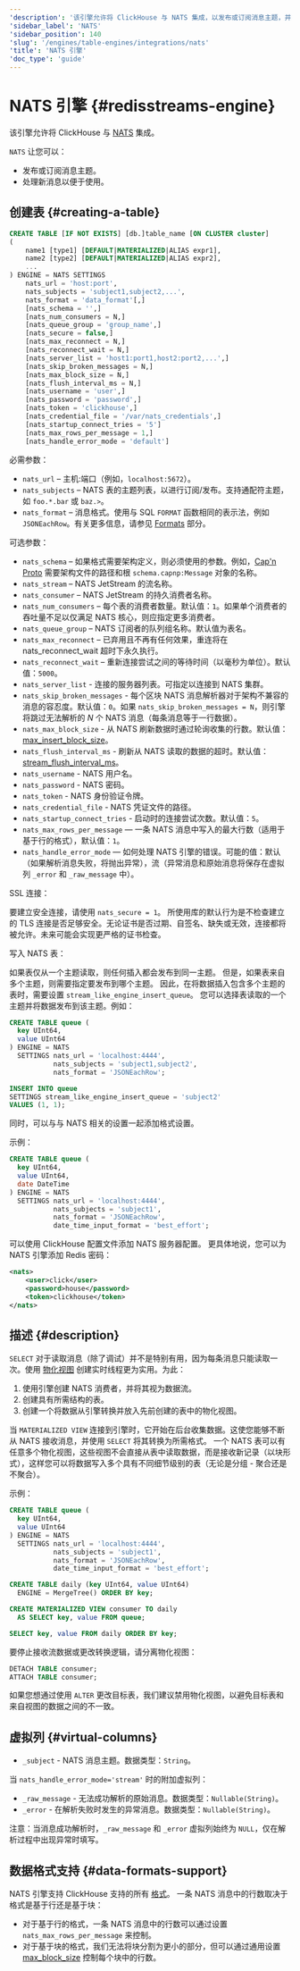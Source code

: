```yaml
---
'description': '该引擎允许将 ClickHouse 与 NATS 集成，以发布或订阅消息主题，并在新消息可用时处理它们。'
'sidebar_label': 'NATS'
'sidebar_position': 140
'slug': '/engines/table-engines/integrations/nats'
'title': 'NATS 引擎'
'doc_type': 'guide'
---
```



# NATS 引擎 {#redisstreams-engine}

该引擎允许将 ClickHouse 与 [NATS](https://nats.io/) 集成。

`NATS` 让您可以：

- 发布或订阅消息主题。
- 处理新消息以便于使用。

## 创建表 {#creating-a-table}

```sql
CREATE TABLE [IF NOT EXISTS] [db.]table_name [ON CLUSTER cluster]
(
    name1 [type1] [DEFAULT|MATERIALIZED|ALIAS expr1],
    name2 [type2] [DEFAULT|MATERIALIZED|ALIAS expr2],
    ...
) ENGINE = NATS SETTINGS
    nats_url = 'host:port',
    nats_subjects = 'subject1,subject2,...',
    nats_format = 'data_format'[,]
    [nats_schema = '',]
    [nats_num_consumers = N,]
    [nats_queue_group = 'group_name',]
    [nats_secure = false,]
    [nats_max_reconnect = N,]
    [nats_reconnect_wait = N,]
    [nats_server_list = 'host1:port1,host2:port2,...',]
    [nats_skip_broken_messages = N,]
    [nats_max_block_size = N,]
    [nats_flush_interval_ms = N,]
    [nats_username = 'user',]
    [nats_password = 'password',]
    [nats_token = 'clickhouse',]
    [nats_credential_file = '/var/nats_credentials',]
    [nats_startup_connect_tries = '5']
    [nats_max_rows_per_message = 1,]
    [nats_handle_error_mode = 'default']
```

必需参数：

- `nats_url` – 主机:端口（例如，`localhost:5672`）。
- `nats_subjects` – NATS 表的主题列表，以进行订阅/发布。支持通配符主题，如 `foo.*.bar` 或 `baz.>`。
- `nats_format` – 消息格式。使用与 SQL `FORMAT` 函数相同的表示法，例如 `JSONEachRow`。有关更多信息，请参见 [Formats](../../../interfaces/formats.md) 部分。

可选参数：

- `nats_schema` – 如果格式需要架构定义，则必须使用的参数。例如，[Cap'n Proto](https://capnproto.org/) 需要架构文件的路径和根 `schema.capnp:Message` 对象的名称。
- `nats_stream` – NATS JetStream 的流名称。
- `nats_consumer` – NATS JetStream 的持久消费者名称。
- `nats_num_consumers` – 每个表的消费者数量。默认值：`1`。如果单个消费者的吞吐量不足以仅满足 NATS 核心，则应指定更多消费者。
- `nats_queue_group` – NATS 订阅者的队列组名称。默认值为表名。
- `nats_max_reconnect` – 已弃用且不再有任何效果，重连将在 nats_reconnect_wait 超时下永久执行。
- `nats_reconnect_wait` – 重新连接尝试之间的等待时间（以毫秒为单位）。默认值：`5000`。
- `nats_server_list` - 连接的服务器列表。可指定以连接到 NATS 集群。
- `nats_skip_broken_messages` - 每个区块 NATS 消息解析器对于架构不兼容的消息的容忍度。默认值：`0`。如果 `nats_skip_broken_messages = N`，则引擎将跳过无法解析的 *N* 个 NATS 消息（每条消息等于一行数据）。
- `nats_max_block_size` - 从 NATS 刷新数据时通过轮询收集的行数。默认值：[max_insert_block_size](../../../operations/settings/settings.md#max_insert_block_size)。
- `nats_flush_interval_ms` - 刷新从 NATS 读取的数据的超时。默认值：[stream_flush_interval_ms](/operations/settings/settings#stream_flush_interval_ms)。
- `nats_username` - NATS 用户名。
- `nats_password` - NATS 密码。
- `nats_token` - NATS 身份验证令牌。
- `nats_credential_file` - NATS 凭证文件的路径。
- `nats_startup_connect_tries` - 启动时的连接尝试次数。默认值：`5`。
- `nats_max_rows_per_message` — 一条 NATS 消息中写入的最大行数（适用于基于行的格式），默认值：`1`。
- `nats_handle_error_mode` — 如何处理 NATS 引擎的错误。可能的值：默认（如果解析消息失败，将抛出异常），流（异常消息和原始消息将保存在虚拟列 `_error` 和 `_raw_message` 中）。

SSL 连接：

要建立安全连接，请使用 `nats_secure = 1`。
所使用库的默认行为是不检查建立的 TLS 连接是否足够安全。无论证书是否过期、自签名、缺失或无效，连接都将被允许。未来可能会实现更严格的证书检查。

写入 NATS 表：

如果表仅从一个主题读取，则任何插入都会发布到同一主题。
但是，如果表来自多个主题，则需要指定要发布到哪个主题。
因此，在将数据插入包含多个主题的表时，需要设置 `stream_like_engine_insert_queue`。
您可以选择表读取的一个主题并将数据发布到该主题。例如：

```sql
CREATE TABLE queue (
  key UInt64,
  value UInt64
) ENGINE = NATS
  SETTINGS nats_url = 'localhost:4444',
           nats_subjects = 'subject1,subject2',
           nats_format = 'JSONEachRow';

INSERT INTO queue
SETTINGS stream_like_engine_insert_queue = 'subject2'
VALUES (1, 1);
```

同时，可以与与 NATS 相关的设置一起添加格式设置。

示例：

```sql
CREATE TABLE queue (
  key UInt64,
  value UInt64,
  date DateTime
) ENGINE = NATS
  SETTINGS nats_url = 'localhost:4444',
           nats_subjects = 'subject1',
           nats_format = 'JSONEachRow',
           date_time_input_format = 'best_effort';
```

可以使用 ClickHouse 配置文件添加 NATS 服务器配置。
更具体地说，您可以为 NATS 引擎添加 Redis 密码：

```xml
<nats>
    <user>click</user>
    <password>house</password>
    <token>clickhouse</token>
</nats>
```

## 描述 {#description}

`SELECT` 对于读取消息（除了调试）并不是特别有用，因为每条消息只能读取一次。使用 [物化视图](../../../sql-reference/statements/create/view.md) 创建实时线程更为实用。为此：

1.  使用引擎创建 NATS 消费者，并将其视为数据流。
2.  创建具有所需结构的表。
3.  创建一个将数据从引擎转换并放入先前创建的表中的物化视图。

当 `MATERIALIZED VIEW` 连接到引擎时，它开始在后台收集数据。这使您能够不断从 NATS 接收消息，并使用 `SELECT` 将其转换为所需格式。
一个 NATS 表可以有任意多个物化视图，这些视图不会直接从表中读取数据，而是接收新记录（以块形式），这样您可以将数据写入多个具有不同细节级别的表（无论是分组 - 聚合还是不聚合）。

示例：

```sql
CREATE TABLE queue (
  key UInt64,
  value UInt64
) ENGINE = NATS
  SETTINGS nats_url = 'localhost:4444',
           nats_subjects = 'subject1',
           nats_format = 'JSONEachRow',
           date_time_input_format = 'best_effort';

CREATE TABLE daily (key UInt64, value UInt64)
  ENGINE = MergeTree() ORDER BY key;

CREATE MATERIALIZED VIEW consumer TO daily
  AS SELECT key, value FROM queue;

SELECT key, value FROM daily ORDER BY key;
```

要停止接收流数据或更改转换逻辑，请分离物化视图：

```sql
DETACH TABLE consumer;
ATTACH TABLE consumer;
```

如果您想通过使用 `ALTER` 更改目标表，我们建议禁用物化视图，以避免目标表和来自视图的数据之间的不一致。

## 虚拟列 {#virtual-columns}

- `_subject` - NATS 消息主题。数据类型：`String`。

当 `nats_handle_error_mode='stream'` 时的附加虚拟列：

- `_raw_message` - 无法成功解析的原始消息。数据类型：`Nullable(String)`。
- `_error` - 在解析失败时发生的异常消息。数据类型：`Nullable(String)`。

注意：当消息成功解析时，`_raw_message` 和 `_error` 虚拟列始终为 `NULL`，仅在解析过程中出现异常时填写。

## 数据格式支持 {#data-formats-support}

NATS 引擎支持 ClickHouse 支持的所有 [格式](../../../interfaces/formats.md)。
一条 NATS 消息中的行数取决于格式是基于行还是基于块：

- 对于基于行的格式，一条 NATS 消息中的行数可以通过设置 `nats_max_rows_per_message` 来控制。
- 对于基于块的格式，我们无法将块分割为更小的部分，但可以通过通用设置 [max_block_size](/operations/settings/settings#max_block_size) 控制每个块中的行数。
